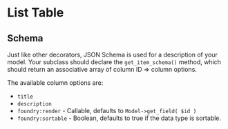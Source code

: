 # List Table

## Schema

Just like other decorators, JSON Schema is used for a description of your model. Your subclass should declare the `get_item_schema()` method, which should return an associative array of column ID => column options.

The available column options are:

* `title`
* `description`
* `foundry:render` - Callable, defaults to `Model->get_field( $id )`
* `foundry:sortable` - Boolean, defaults to true if the data type is sortable.
